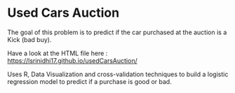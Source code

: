 # Used Cars Auction
The goal of this problem is to predict if the car purchased at the auction is a Kick (bad buy).

Have a look at the HTML file here : https://lsrinidhi17.github.io/usedCarsAuction/

Uses R, Data Visualization and cross-validation techniques to build a logistic regression model to predict if a purchase is good or bad.
